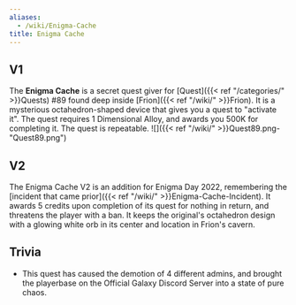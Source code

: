 ```yaml
---
aliases:
  - /wiki/Enigma-Cache
title: Enigma Cache
---
```


## V1

The **Enigma Cache** is a secret quest giver for [Quest]({{< ref "/categories/" >}}Quests) #89 found deep inside [Frion]({{< ref "/wiki/" >}}Frion). It is a mysterious octahedron-shaped device that gives you a quest to "activate it". The quest requires 1 Dimensional Alloy, and awards you 500K for completing it. The quest is repeatable. ![]({{< ref "/wiki/" >}}Quest89.png-"Quest89.png")

## V2

The Enigma Cache V2 is an addition for Enigma Day 2022, remembering the [incident that came prior]({{< ref "/wiki/" >}}Enigma-Cache-Incident). It awards 5 credits upon completion of its quest for nothing in return, and threatens the player with a ban. It keeps the original's octahedron design with a glowing white orb in its center and location in Frion's cavern.

## Trivia

- This quest has caused the demotion of 4 different admins, and brought the playerbase on the Official Galaxy Discord Server into a state of pure chaos.

